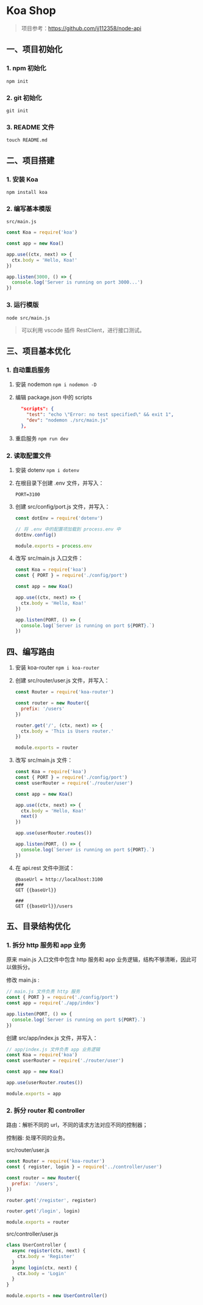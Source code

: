 # Koa Shop

> 项目参考：https://github.com/jj112358/node-api

## 一、项目初始化

### 1. npm 初始化

`npm init`

### 2. git 初始化

`git init`

### 3. README 文件

`touch README.md`

## 二、项目搭建

### 1. 安装 Koa

`npm install koa`

### 2. 编写基本模版

`src/main.js`

```js
const Koa = require('koa')

const app = new Koa()

app.use((ctx, next) => {
  ctx.body = 'Hello, Koa!'
})

app.listen(3000, () => {
  console.log('Server is running on port 3000...')
})

```

### 3. 运行模版

`node src/main.js`

> 可以利用 vscode 插件 RestClient，进行接口测试。

## 三、项目基本优化

### 1. 自动重启服务

1. 安装 nodemon
   `npm i nodemon -D`

2. 编辑 package.json 中的 scripts

   ```json
     "scripts": {
       "test": "echo \"Error: no test specified\" && exit 1",
       "dev": "nodemon ./src/main.js"
     },
   ```

3. 重启服务
   `npm run dev`

### 2. 读取配置文件

1. 安装 dotenv
   `npm i dotenv`

2. 在根目录下创建 .env 文件，并写入：

   ```
   PORT=3100
   ```

3. 创建 src/config/port.js 文件，并写入：

   ```js
   const dotEnv = require('dotenv')
   
   // 将 .env 中的配置项加载到 process.env 中
   dotEnv.config()
   
   module.exports = process.env
   
   ```

4. 改写 src/main.js 入口文件：

   ```js
   const Koa = require('koa')
   const { PORT } = require('./config/port')
   
   const app = new Koa()
   
   app.use((ctx, next) => {
     ctx.body = 'Hello, Koa!'
   })
   
   app.listen(PORT, () => {
     console.log(`Server is running on port ${PORT}.`)
   })
   
   ```

## 四、编写路由

1. 安装 koa-router
   `npm i koa-router`

2. 创建 src/router/user.js 文件，并写入：

   ```js
   const Router = require('koa-router')
   
   const router = new Router({
     prefix: '/users'
   })
   
   router.get('/', (ctx, next) => {
     ctx.body = 'This is Users router.'
   })
   
   module.exports = router
   
   ```

3. 改写 src/main.js 文件：

   ```js
   const Koa = require('koa')
   const { PORT } = require('./config/port')
   const userRouter = require('./router/user')
   
   const app = new Koa()
   
   app.use((ctx, next) => {
     ctx.body = 'Hello, Koa!'
     next()
   })
   
   app.use(userRouter.routes())
   
   app.listen(PORT, () => {
     console.log(`Server is running on port ${PORT}.`)
   })
   
   ```

4. 在 api.rest 文件中测试：

   ```
   @baseUrl = http://localhost:3100
   ###
   GET {{baseUrl}}
   
   ###
   GET {{baseUrl}}/users
   ```

## 五、目录结构优化

### 1. 拆分 http 服务和 app 业务

原来 main.js 入口文件中包含 http 服务和 app 业务逻辑，结构不够清晰，因此可以做拆分。

修改 main.js :

```js
// main.js 文件负责 http 服务
const { PORT } = require('./config/port')
const app = require('./app/index')

app.listen(PORT, () => {
  console.log(`Server is running on port ${PORT}.`)
})

```

创建 src/app/index.js 文件，并写入：

```js
// app/index.js 文件负责 app 业务逻辑
const Koa = require('koa')
const userRouter = require('./router/user')

const app = new Koa()

app.use(userRouter.routes())

module.exports = app

```

### 2. 拆分 router 和 controller

路由：解析不同的 url，不同的请求方法对应不同的控制器；

控制器: 处理不同的业务。

src/router/user.js

```js
const Router = require('koa-router')
const { register, login } = require('../controller/user')

const router = new Router({
  prefix: '/users',
})

router.get('/register', register)

router.get('/login', login)

module.exports = router

```

src/controller/user.js

```js
class UserController {
  async register(ctx, next) {
    ctx.body = 'Register'
  }
  async login(ctx, next) {
    ctx.body = 'Login'
  }
}

module.exports = new UserController()

```



